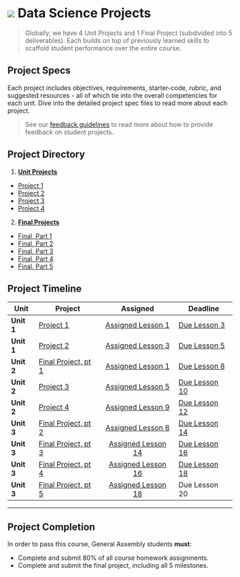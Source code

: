 # ![](https://ga-dash.s3.amazonaws.com/production/assets/logo-9f88ae6c9c3871690e33280fcf557f33.png) Data Science Projects

> Globally, we have 4 Unit Projects and 1 Final Project (subdivided into 5 deliverables). Each builds on top of previously learned skills to scaffold student performance over the entire course.

## Project Specs

Each project includes objectives, requirements, starter-code, rubric, and suggested resources - all of which tie into the overall competencies for each unit. Dive into the detailed project spec files to read more about each project.

> See our [feedback guidelines](./project-feedback.md) to read more about how to provide feedback on student projects.

## Project Directory

1. **[Unit Projects](./unit-projects/)**
  - [Project 1](./unit-projects/project-1/)
  - [Project 2](./unit-projects/project-2/)
  - [Project 3](./unit-projects/project-3/)
  - [Project 4](./unit-projects/project-4/)


2. **[Final Projects](./final-projects/)**
  - [Final, Part 1](./final-projects/01-lightning-talk/)
  - [Final, Part 2](./final-projects/02-experiment-writeup/)
  - [Final, Part 3](./final-projects/03-exploratory-analysis/)
  - [Final, Part 4](./final-projects/04-notebook-rough-draft/)
  - [Final, Part 5](./final-projects/05-presentation/)


## Project Timeline

| Unit | Project | Assigned | Deadline |
| --- | --- | :---: | --- |
| **Unit 1** | [Project 1](./unit-projects/project-1/readme.md) | [Assigned Lesson 1](../lessons/lesson-01/readme.md) | [Due Lesson 3](../lessons/lesson-03/readme.md) |
| **Unit 1** | [Project 2](./unit-projects/project-2/readme.md) | [Assigned Lesson 3](../lessons/lesson-03/readme.md) | [Due Lesson 5](../lessons/lesson-05/readme.md) |
| **Unit 2** | [Final Project, pt 1](./final-projects/01-lightning-talk/readme.md) | [Assigned Lesson 1](../lessons/lesson-01/readme.md) | [Due Lesson 8](../lessons/lesson-08/readme.md) |
| **Unit 2** | [Project 3](./unit-projects/project-3/readme.md) | [Assigned Lesson 5](../lessons/lesson-05/readme.md) | [Due Lesson 10](../lessons/lesson-10/readme.md) |
| **Unit 2** | [Project 4](./unit-projects/project-4/readme.md) | [Assigned Lesson 9](../lessons/lesson-09/readme.md) | [Due Lesson 12](../lessons/lesson-12/readme.md) |
| **Unit 3** | [Final Project, pt 2](./final-projects/02-experiment-writeup/readme.md) | [Assigned Lesson 8](../lessons/lesson-08/readme.md) | [Due Lesson 14](../lessons/lesson-14/readme.md) |
| **Unit 3** | [Final Project, pt 3](./final-projects/03-exploratory-analysis/readme.md) | [Assigned Lesson 14](../lessons/lesson-14/readme.md) | [Due Lesson 16](../lessons/lesson-16/readme.md) |
| **Unit 3** | [Final Project, pt 4](./final-projects/04-notebook-rough-draft/readme.md) | [Assigned Lesson 16](../lessons/lesson-16/readme.md) | [Due Lesson 18](../lessons/lesson-18/readme.md) |
| **Unit 3** | [Final Project, pt 5](./final-projects/05-presentation/readme.md) | [Assigned Lesson 18](../lessons/lesson-18/readme.md) | Due Lesson 20 |


---

## Project Completion

In order to pass this course, General Assembly students **must**:

- Complete and submit 80% of all course homework assignments.
- Complete and submit the final project, including all 5 milestones.
